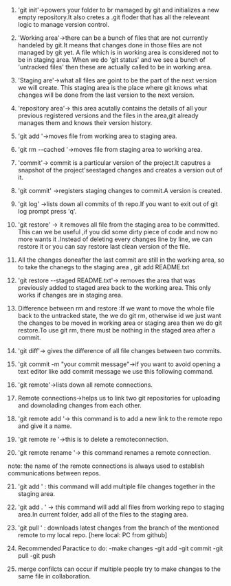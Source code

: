 1. 'git init'->powers your folder to br mamaged by git
and initializes a new empty repository.It also cretes a .git floder that has all
the releveant logic to manage version control.

2. 'Working area'->there can be a bunch of files that are not 
currently handeled by git.It means that changes
done in those files are not managed by git yet.
A file which is in working area is considered not to be in staging area.
When we do 'git status' and we see a bunch of 
'untracked files' then these are actually called to be in 
working area.

3. 'Staging are'->what all files are goint to be the part of the next version we will create.
This staging area is the place where git knows what changes will be done from the last version 
to the next version.

4. 'repository area'-> this area acutally contains the details of all your previous registered versions and 
the files in the area,git already manages them and knows their version history.

5. 'git add <file>'->moves file from working area to staging area.

6. 'git rm --cached <file>'->moves file from staging area to working area.

7. 'commit'-> commit is a particular version of the project.It caputres a snapshot of the project'seestaged changes
and creates a version out of it.

8. 'git commit' ->registers staging changes to commit.A version  is created.

9. 'git log' ->lists down all commits of th repo.If you want to exit out of git log prompt 
press 'q'. 

10. 'git restore' -> it removes all file from the staging area to be committed.
This can we be useful ,if you did some dirty piece of code and now no more wants it .Instead of deleting every changes
line by line, we can restore it or you can say restore last clean version of the file.

11. All the changes doneafter the last commit are still in the working area, so to take the chanegs to the staging area ,
git add README.txt

12. 'git restore --staged README.txt'-> removes the area that was previously added to staged area back to the working area.
This only works if changes are in staging  area.

13. Difference between rm and restore :If we want to move the whole file back to the untracked state, the we do git rm, 
otherwise id we just want the changes to be moved in working area or staging area then we do git restore.To use git rm,
there must be nothing in the staged area after a commit.

14. 'git diff'-> gives the difference of all file changes between two commits.

15. 'git commit -m "your commit message"->if you want to avoid opening a text editor like add commit message we
use this following command.

16. 'git remote'->lists down all remote connections.

17. Remote connections->helps us to link two git repositories for uploading and downolading 
changes from each other.

18. 'git remote add <name of remote> <link of remote>'-> this command is to add a new link to the 
remote repo and give it a name.

19. 'git remote re <name of remote>'->this is to delete a remoteconnection.

20. 'git remote rename <oldname> <newname>'-> this command renames a remote connection.

note: the name of the remote connections is always used to establish communications between repos.

21. 'git add <file1> <file2> <file3>' : this command will add multiple file changes together in the staging area.

22. 'git add . ' -> this command will add all files from working repo to staging area.In current folder, add all of the files to the staging area.

23. 'git pull <remote name> <branch name>' : downloads latest changes from the branch of the mentioned remote to my local repo. [here local: PC from github]

24. Recommended Paractice to do:
-make changes 
-git add <files>
-git commit
-git pull
-git push

25. merge confilcts can occur if multiple people try to make changes to the same file in collaboration.